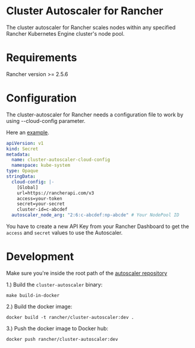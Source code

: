 # Cluster Autoscaler for Rancher

The cluster autoscaler for Rancher scales nodes within any specified Rancher Kubernetes Engine cluster's node pool.

# Requirements

Rancher version >= 2.5.6

# Configuration

The cluster-autoscaler for Rancher needs a configuration file to work by using --cloud-config parameter.

Here an [example](examples/autoscaler-config-example.yaml).

```yaml
apiVersion: v1
kind: Secret
metadata:
  name: cluster-autoscaler-cloud-config
  namespace: kube-system
type: Opaque
stringData:
  cloud-config: |-
    [Global]
    url=https://rancherapi.com/v3
    access=your-token
    secret=your-secret
    cluster-id=c-abcdef
  autoscaler_node_arg: "2:6:c-abcdef:np-abcde" # Your NodePool ID
```

You have to create a new API Key from your Rancher Dashboard to get the `access` and `secret` values to use the Autoscaler.

# Development

Make sure you're inside the root path of the [autoscaler repository](https://github.com/kubernetes/autoscaler)

1.) Build the `cluster-autoscaler` binary:

```
make build-in-docker
```

2.) Build the docker image:

```
docker build -t rancher/cluster-autoscaler:dev .
```

3.) Push the docker image to Docker hub:

```
docker push rancher/cluster-autoscaler:dev
```
